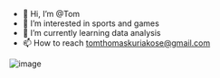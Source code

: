 - 👋 Hi, I’m @Tom
- 👀 I’m interested in sports and games
- 🌱 I’m currently learning data analysis
- 📫 How to reach tomthomaskuriakose@gmail.com

<!---
Tom/Tom is a ✨ special ✨ repository because its `README.md` (this file) appears on your GitHub profile.
You can click the Preview link to take a look at your changes.
--->
![image](https://user-images.githubusercontent.com/101957007/163745999-030cb597-e216-42e6-adf7-673d4eb20117.png)
